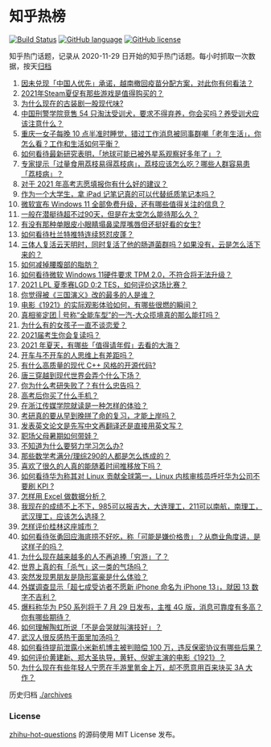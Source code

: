 # 知乎热榜
[![Build Status](https://github.com/ToWeLong/zhihu-hot-questions/workflows/CI/badge.svg)](https://github.com/ToWeLong/zhihu-hot-questions/actions)
[![GitHub language](https://img.shields.io/badge/language-golang-orange.svg)](https://golang.org/)
[![GitHub license](https://img.shields.io/github/license/ToWeLong/zhihu-hot-questions)](https://github.com/ToWeLong/zhihu-hot-questions/blob/main/LICENSE)

知乎热门话题，记录从 2020-11-29 日开始的知乎热门话题。每小时抓取一次数据，按天[归档](./archives)

<!-- BEGIN -->

1. [因未兑现「中国人优先」承诺，越南撤回疫苗分配方案，对此你有何看法？](https://www.zhihu.com/question/467422127)
1. [2021年Steam夏促有那些游戏是值得购买的？](https://www.zhihu.com/question/448735697)
1. [为什么现在的古装剧一股现代味?](https://www.zhihu.com/question/459603184)
1. [中国刑警学院竞售 54 只淘汰受训犬，要求不得弃养，你会买吗？养受训犬应该注意什么？](https://www.zhihu.com/question/467076616)
1. [重庆一女子每晚 10 点半准时睡觉，错过工作消息被同事群嘲「老年生活」，你怎么看？工作和生活如何平衡？](https://www.zhihu.com/question/467374229)
1. [如何看待最新研究表明，「地球可能已被外星系观察好多年了」？](https://www.zhihu.com/question/467357820)
1. [专家提示「过量食用荔枝易得荔枝病」，荔枝应该怎么吃？哪些人群容易患「荔枝病」？](https://www.zhihu.com/question/466303304)
1. [对于 2021 年高考志愿填报你有什么好的建议？](https://www.zhihu.com/question/456117303)
1. [作为一个大学生，拿 iPad 记笔记真的可以代替纸质笔记本吗？](https://www.zhihu.com/question/304770209)
1. [微软宣布 Windows 11 全部免费升级，还有哪些值得关注的信息？](https://www.zhihu.com/question/467249610)
1. [一般在潜艇待超不过90天，但是在太空怎么能待那么久？](https://www.zhihu.com/question/465762854)
1. [有没有那种单眼皮小眼睛塌鼻梁厚嘴唇但还挺好看的女生?](https://www.zhihu.com/question/312374216)
1. [如何看待杜兰特推特连续怒怼皮蓬？](https://www.zhihu.com/question/467372857)
1. [三体人复活云天明时，同时复活了他的肠道菌群吗？如果没有，云是怎么活下来的？](https://www.zhihu.com/question/466947516)
1. [如何减掉腰腹部的脂肪？](https://www.zhihu.com/question/33277243)
1. [如何看待微软 Windows 11硬件要求 TPM 2.0，不符合将无法升级？](https://www.zhihu.com/question/467282354)
1. [2021 LPL 夏季赛LGD 0:2 TES，如何评价这场比赛？](https://www.zhihu.com/question/467529963)
1. [你觉得被《三国演义》改的最多的人是谁？](https://www.zhihu.com/question/466155526)
1. [电影《1921》的实际观影体验如何，有哪些很燃的瞬间？](https://www.zhihu.com/question/467463563)
1. [真相鉴定团 | 号称“全能车型”的一汽-大众揽境真的那么能打吗？](https://www.zhihu.com/question/467118683)
1. [为什么有的女孩子一直不谈恋爱？](https://www.zhihu.com/question/462067413)
1. [2021届考生你会复读吗？](https://www.zhihu.com/question/464480343)
1. [2021 年夏天，有哪些「值得请年假」去看的大海？](https://www.zhihu.com/question/467067553)
1. [开车与不开车的人思维上有差距吗？](https://www.zhihu.com/question/466319507)
1. [有什么高质量的现代 C++ 风格的开源代码?](https://www.zhihu.com/question/23153437)
1. [唐三穿越到现代世界会弄个什么下场？](https://www.zhihu.com/question/466294022)
1. [你为什么考研失败了？有什么忠告吗？](https://www.zhihu.com/question/307092443)
1. [高考后你买了什么手机？](https://www.zhihu.com/question/462807540)
1. [在浙江传媒学院就读是一种怎样的体验？](https://www.zhihu.com/question/27007975)
1. [考研真的要从早到晚拼了命的复习，才能上岸吗？](https://www.zhihu.com/question/446451887)
1. [发表英文论文是先写中文再翻译还是直接用英文写？](https://www.zhihu.com/question/26203641)
1. [职场父母暑期如何带娃？](https://www.zhihu.com/question/467106717)
1. [不知道为什么要努力学习怎么办?](https://www.zhihu.com/question/465768780)
1. [那些数学考满分/理综290的人都是怎么炼成的？](https://www.zhihu.com/question/384994303)
1. [喜欢了很久的人真的能随着时间推移放下吗？](https://www.zhihu.com/question/462842837)
1. [如何看待华为称其对 Linux 贡献全球第一，Linux 内核审核员呼吁华为公司不要刷 KPI ?](https://www.zhihu.com/question/466395247)
1. [怎样用 Excel 做数据分析？](https://www.zhihu.com/question/19754722)
1. [我现在的成绩不上不下，985可以报吉大，大连理工，211可以南航，南理工，武汉理工，应该怎么选择？](https://www.zhihu.com/question/408865252)
1. [怎样评价桂林这座城市？](https://www.zhihu.com/question/275807263)
1. [如何看待张勇回应海底捞不好吃，称「可能是嫌价格贵」？从商业角度讲，是这样子的吗？](https://www.zhihu.com/question/467212754)
1. [为什么现在越来越多的人不再追捧「穷游」了？](https://www.zhihu.com/question/464479994)
1. [世界上真的有「杀气」这一类的气场吗？](https://www.zhihu.com/question/30889739)
1. [突然发现男朋友是隐形富豪是什么体验？](https://www.zhihu.com/question/271344191)
1. [外媒调查显示「超七成受访者不愿新 iPhone 命名为 iPhone 13」，就因 13 数字不吉利？](https://www.zhihu.com/question/466783287)
1. [爆料称华为 P50 系列将于 7 月 29 日发布，主推 4G 版，消息可靠度有多高？你有哪些期待？](https://www.zhihu.com/question/466619748)
1. [如何理解陶虹所说「不是会哭就叫演技好」？](https://www.zhihu.com/question/466270106)
1. [武汉人很反感热干面里加汤吗？](https://www.zhihu.com/question/327570954)
1. [如何看待提前泄露小米新机博主被判赔偿 100 万，违反保密协议有哪些后果？](https://www.zhihu.com/question/467194586)
1. [如何评价黄建新、郑大圣执导，黄轩、倪妮主演的电影《1921》？](https://www.zhihu.com/question/461704613)
1. [为什么现在有些年轻人宁愿在手游里氪金上万，却不愿意用百来块买 3A 大作？](https://www.zhihu.com/question/466910345)

<!-- END -->

历史归档 [./archives](./archives)


### License
[zhihu-hot-questions](https://github.com/towelong/zhihu-hot-questions) 的源码使用 MIT License 发布。